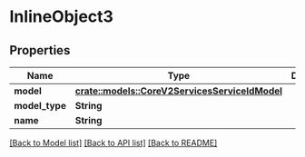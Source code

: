 # InlineObject3

## Properties

Name | Type | Description | Notes
------------ | ------------- | ------------- | -------------
**model** | [**crate::models::CoreV2ServicesServiceIdModel**](_core_v2_services__serviceId__model.md) |  | 
**model_type** | **String** |  | 
**name** | **String** |  | 

[[Back to Model list]](../README.md#documentation-for-models) [[Back to API list]](../README.md#documentation-for-api-endpoints) [[Back to README]](../README.md)


